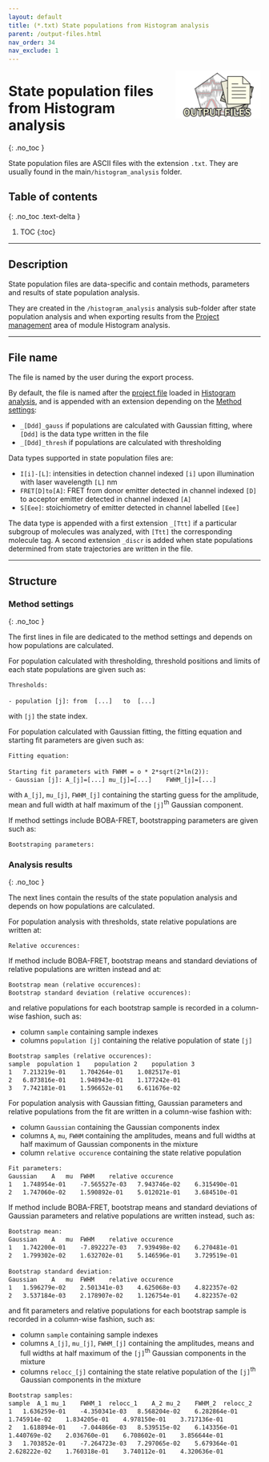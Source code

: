```yaml
---
layout: default
title: (*.txt) State populations from Histogram analysis
parent: /output-files.html
nav_order: 34
nav_exclude: 1
---
```


<img src="../assets/images/logos/logo-output-files_400px.png" width="170" style="float:right; margin-left: 15px;"/>

# State population files from Histogram analysis
{: .no_toc }

State population files are ASCII files with the extension `.txt`. They are usually found in the main`/histogram_analysis` folder.


## Table of contents
{: .no_toc .text-delta }

1. TOC
{:toc}


---

## Description

State population files are data-specific and contain methods, parameters and results of state population analysis.

They are created in the `/histogram_analysis` analysis sub-folder after state population analysis and when exporting results from the 
[Project management](../histogram-analysis/panels/area-management.html#export-analysis-results) area of module Histogram analysis.


---

## File name

The file is named by the user during the export process.

By default, the file is named after the <u>project file</u> loaded in 
[Histogram analysis](../histogram-analysis/panels/area-management.html#project-list), and is appended with an extension depending on the 
[Method settings](../histogram-analysis/panels/panel-state-populations.html#method-settings):
* `_[Ddd]_gauss` if populations are calculated with Gaussian fitting, where `[Ddd]` is the data type written in the file
* `_[Ddd]_thresh` if populations are calculated with thresholding

Data types supported in state population files are:
* `I[i]-[L]`: intensities in detection channel indexed `[i]` upon illumination with laser wavelength `[L]` nm
* `FRET[D]to[A]`: FRET from donor emitter detected in channel indexed `[D]` to acceptor emitter detected in channel indexed `[A]`
* `S[Eee]`: stoichiometry of emitter detected in channel labelled `[Eee]`

The data type is appended with a first extension `_[Ttt]` if a particular subgroup of molecules was analyzed, with `[Ttt]` the corresponding molecule tag.
A second extension `_discr` is added when state populations determined from state trajectories are written in the file.


---

## Structure

### Method settings
{: .no_toc }

The first lines in file are dedicated to the method settings and depends on how populations are calculated.

For population calculated with thresholding, threshold positions and limits of each state populations are given such as:

```
Thresholds:

- population [j]: from	[...]	to	[...]
```

with `[j]` the state index.

For population calculated with Gaussian fitting, the fitting equation and starting fit parameters are given such as:

```
Fitting equation:

Starting fit parameters with FWHM = o * 2*sqrt(2*ln(2)):
- Gaussian [j]:	A_[j]=[...]	mu_[j]=[...]	FWHM_[j]=[...]
```

with `A_[j]`, `mu_[j]`, `FWHM_[j]` containing the starting guess for the amplitude, mean and full width at half maximum of the `[j]`<sup>th</sup> Gaussian component.

If method settings include BOBA-FRET, bootstrapping parameters are given such as:

```
Bootstraping parameters:
```

### Analysis results
{: .no_toc }

The next lines contain the results of the state population analysis and depends on how populations are calculated.

For population analysis with thresholds, state relative populations are written at: 

```
Relative occurences:
```

If method include BOBA-FRET, bootstrap means and standard deviations of relative populations are written instead and at:

```
Bootstrap mean (relative occurences):
Bootstrap standard deviation (relative occurences):
```

and relative populations for each bootstrap sample is recorded in a column-wise fashion, such as:
* column `sample` containing sample indexes
* columns `population [j]` containing the relative population of state `[j]`

```
Bootstrap samples (relative occurences):
sample	population 1	population 2	population 3	
1	7.213219e-01	1.704264e-01	1.082517e-01	
2	6.873816e-01	1.948943e-01	1.177242e-01	
3	7.742181e-01	1.596652e-01	6.611676e-02	
```

For population analysis with Gaussian fitting, Gaussian parameters and relative populations from the fit are written in a column-wise fashion with:
* column `Gaussian` containing the Gaussian components index
* columns `A`, `mu`, `FWHM` containing the amplitudes, means and full widths at half maximum of Gaussian components in the mixture
* column `relative occurence` containing the state relative population

```
Fit parameters:
Gaussian	A	mu	FWHM	relative occurence
1	1.748954e-01	-7.565527e-03	7.943746e-02	6.315490e-01
2	1.747060e-02	1.590892e-01	5.012021e-01	3.684510e-01
```

If method include BOBA-FRET, bootstrap means and standard deviations of Gaussian parameters and relative populations are written instead, such as:

```
Bootstrap mean:
Gaussian	A	mu	FWHM	relative occurence
1	1.742200e-01	-7.892227e-03	7.939498e-02	6.270481e-01
2	1.799302e-02	1.632702e-01	5.146596e-01	3.729519e-01

Bootstrap standard deviation:
Gaussian	A	mu	FWHM	relative occurence
1	1.596279e-02	2.501341e-03	4.625068e-03	4.822357e-02
2	3.537184e-03	2.178907e-02	1.126754e-01	4.822357e-02
```

and fit parameters and relative populations for each bootstrap sample is recorded in a column-wise fashion, such as:
* column `sample` containing sample indexes
* columns `A_[j]`, `mu_[j]`, `FWHM_[j]` containing the amplitudes, means and full widths at half maximum of the `[j]`<sup>th</sup> Gaussian components in the mixture
* columns `relocc_[j]` containing the state relative population of the `[j]`<sup>th</sup> Gaussian components in the mixture

```
Bootstrap samples:
sample	A_1	mu_1	FWHM_1	relocc_1	A_2	mu_2	FWHM_2	relocc_2
1	1.636259e-01	-4.350341e-03	8.568204e-02	6.282864e-01	1.745914e-02	1.834205e-01	4.978150e-01	3.717136e-01
2	1.618894e-01	-7.044866e-03	8.539515e-02	6.143356e-01	1.440769e-02	2.036760e-01	6.708602e-01	3.856644e-01
3	1.703852e-01	-7.264723e-03	7.297065e-02	5.679364e-01	2.628222e-02	1.760318e-01	3.740112e-01	4.320636e-01
```

